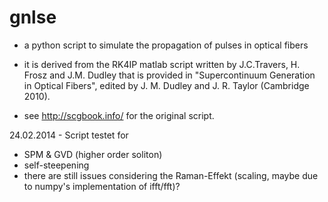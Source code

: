gnlse
=====

 * a python script to simulate the propagation of pulses in optical fibers

 * it is derived from the RK4IP matlab script written by J.C.Travers, H. Frosz 
and J.M. Dudley that is provided in  "Supercontinuum Generation in Optical
 Fibers",  edited by J. M. Dudley and J. R. Taylor (Cambridge 2010).
 * see http://scgbook.info/ for the original script.   


24.02.2014 - Script testet for

  * SPM & GVD (higher order soliton)
  * self-steepening
  * there are still issues considering the Raman-Effekt (scaling, maybe due 
    to numpy's implementation of ifft/fft)?


